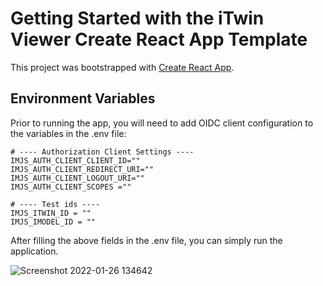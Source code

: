# Getting Started with the iTwin Viewer Create React App Template

This project was bootstrapped with [Create React App](https://github.com/facebook/create-react-app).

## Environment Variables

Prior to running the app, you will need to add OIDC client configuration to the variables in the .env file:

```
# ---- Authorization Client Settings ----
IMJS_AUTH_CLIENT_CLIENT_ID=""
IMJS_AUTH_CLIENT_REDIRECT_URI=""
IMJS_AUTH_CLIENT_LOGOUT_URI=""
IMJS_AUTH_CLIENT_SCOPES =""
```

```
# ---- Test ids ----
IMJS_ITWIN_ID = ""
IMJS_IMODEL_ID = ""
```

After filling the above fields in the .env file, you can simply run the application. 

![Screenshot 2022-01-26 134642](https://user-images.githubusercontent.com/89520756/151131344-3ea4bce9-812c-4ed1-bd79-de3d169979a8.png)

